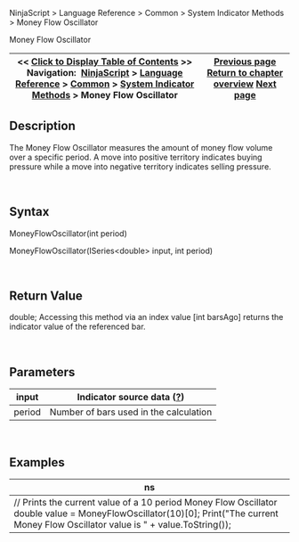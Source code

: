 ﻿


NinjaScript \> Language Reference \> Common \> System Indicator Methods \> Money Flow Oscillator






















Money Flow Oscillator







| \<\< [Click to Display Table of Contents](money_flow_oscillator.md) \>\> **Navigation:**     [NinjaScript](ninjascript-1.md) \> [Language Reference](language_reference_wip-1.md) \> [Common](common-1.md) \> [System Indicator Methods](indicators-1.md) \> Money Flow Oscillator | [Previous page](money_flow_index_mfi-1.md) [Return to chapter overview](indicators-1.md) [Next page](moving_average_-_double_expone-1.md) |
| --- | --- |











## Description


The Money Flow Oscillator measures the amount of money flow volume over a specific period. A move into positive territory indicates buying pressure while a move into negative territory indicates selling pressure.


 


## Syntax


MoneyFlowOscillator(int period)


MoneyFlowOscillator(ISeries\<double\> input, int period)


 


## Return Value


double; Accessing this method via an index value \[int barsAgo] returns the indicator value of the referenced bar.


 


## Parameters




| input | Indicator source data ([?](valid_input_data_for_indicator-1.md)) |
| --- | --- |
| period | Number of bars used in the calculation |



 


## 


## Examples




| ns |
| --- |
| // Prints the current value of a 10 period Money Flow Oscillator double value \= MoneyFlowOscillator(10)\[0]; Print("The current Money Flow Oscillator value is " \+ value.ToString()); |









